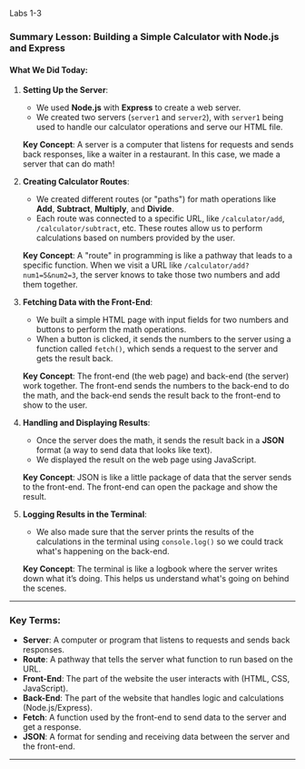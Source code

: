 Labs 1-3
### Summary Lesson: Building a Simple Calculator with Node.js and Express

#### What We Did Today:

1. **Setting Up the Server**:
   - We used **Node.js** with **Express** to create a web server.
   - We created two servers (`server1` and `server2`), with `server1` being used to handle our calculator operations and serve our HTML file.

   **Key Concept**: A server is a computer that listens for requests and sends back responses, like a waiter in a restaurant. In this case, we made a server that can do math!

2. **Creating Calculator Routes**:
   - We created different routes (or "paths") for math operations like **Add**, **Subtract**, **Multiply**, and **Divide**.
   - Each route was connected to a specific URL, like `/calculator/add`, `/calculator/subtract`, etc. These routes allow us to perform calculations based on numbers provided by the user.

   **Key Concept**: A "route" in programming is like a pathway that leads to a specific function. When we visit a URL like `/calculator/add?num1=5&num2=3`, the server knows to take those two numbers and add them together.

3. **Fetching Data with the Front-End**:
   - We built a simple HTML page with input fields for two numbers and buttons to perform the math operations.
   - When a button is clicked, it sends the numbers to the server using a function called `fetch()`, which sends a request to the server and gets the result back.

   **Key Concept**: The front-end (the web page) and back-end (the server) work together. The front-end sends the numbers to the back-end to do the math, and the back-end sends the result back to the front-end to show to the user.

4. **Handling and Displaying Results**:
   - Once the server does the math, it sends the result back in a **JSON** format (a way to send data that looks like text).
   - We displayed the result on the web page using JavaScript.

   **Key Concept**: JSON is like a little package of data that the server sends to the front-end. The front-end can open the package and show the result.

5. **Logging Results in the Terminal**:
   - We also made sure that the server prints the results of the calculations in the terminal using `console.log()` so we could track what's happening on the back-end.

   **Key Concept**: The terminal is like a logbook where the server writes down what it’s doing. This helps us understand what's going on behind the scenes.

---

### Key Terms:
- **Server**: A computer or program that listens to requests and sends back responses.
- **Route**: A pathway that tells the server what function to run based on the URL.
- **Front-End**: The part of the website the user interacts with (HTML, CSS, JavaScript).
- **Back-End**: The part of the website that handles logic and calculations (Node.js/Express).
- **Fetch**: A function used by the front-end to send data to the server and get a response.
- **JSON**: A format for sending and receiving data between the server and the front-end.

---
